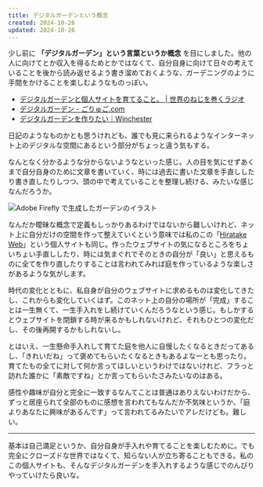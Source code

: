 ```yaml
---
title: デジタルガーデンという概念
created: 2024-10-26
updated: 2024-10-26
---
```


少し前に **「デジタルガーデン」という言葉というか概念** を目にしました。他の人に向けてとか収入を得るためとかではなくて、自分自身に向けて日々の考えていることを後から読み返せるよう書き溜めておくような、ガーデニングのように手間をかけることを楽しむようなものっぽい。

- [デジタルガーデンと個人サイトを育てること。 | 世界のねじを巻くラジオ](https://nejimaki-radio.com/digital-garden-blog-indie-website-personal-internet/)
- [デジタルガーデン - ごりゅご.com](https://goryugo.com/Publish/Pub_hide/%E3%83%87%E3%82%B8%E3%82%BF%E3%83%AB%E3%82%AC%E3%83%BC%E3%83%87%E3%83%B3)
- [デジタルガーデンを作りたい｜Winchester](https://note.com/winchester7/n/n25a6d868cada)

日記のようなものかとも思うけれども、誰でも見に来られるようなインターネット上のデジタルな空間にあるという部分がちょっと違う気もする。

なんとなく分かるような分からないようなといった感じ。人の目を気にせずあくまで自分自身のために文章を書いていく、時には過去に書いた文章を手直ししたり書き直したりしつつ、頭の中で考えていることを整理し続ける、みたいな感じなんだろうか。

![Adobe Firefly で生成したガーデンのイラスト](96e7901c-9997-4e7a-96a6-27eb4d9a7c00)

なんだか曖昧な概念で定義もしっかりあるわけではないから難しいけれど、ネット上に自分だけの空間を作って整えていくという意味では私のこの「[Hiratake Web](https://hiratake.dev/)」という個人サイトも同じ。作ったウェブサイトの気になるところをちょいちょい手直ししたり、時には気まぐれでそのときの自分が「良い」と思えるものに全てを作り直したりすることは言われてみれば庭を作っているような楽しさがあるような気がします。

時代の変化とともに、私自身が自分のウェブサイトに求めるものは変化してきたし、これからも変化していくはず。このネット上の自分の場所が「完成」することは一生無くて、一生手入れをし続けていくんだろうなという感じ。もしかするとウェブサイトを閉鎖する時が来るかもしれないけれど、それもひとつの変化だし、その後再開するかもしれないし。

とはいえ、一生懸命手入れして育てた庭を他人に自慢したくなるときだってあるし、「きれいだね」って褒めてもらいたくなるときもあるよなーとも思ったり。育てたもの全てに対して何か言ってほしいというわけではないけれど、フラっと訪れた誰かに「素敵ですね」とか言ってもらいたさみたいなのはある。

感性や趣味が自分と完全に一致するなんてことは普通はありえないわけだから、ずっと居座られて全部のものに感想を言われてもなんだか不気味というか、「庭よりあなたに興味があるんです」って言われてるみたいでアレだけども。難しい。

---

基本は自己満足というか、自分自身が手入れや育てることを楽しむために。でも完全にクローズドな世界ではなくて、知らない人が立ち寄ることもできる。私のこの個人サイトも、そんなデジタルガーデンを手入れするような感じでのんびりやっていけたら良いな。
